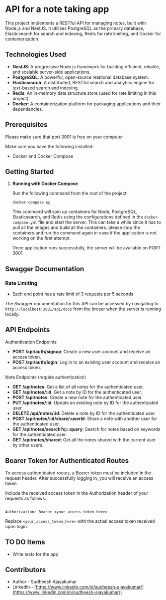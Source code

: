 
<h1><Project Name>API for a note taking app</h1>

<p>
  This project implements a RESTful API for managing notes, built with Node.js and NestJS. It utilizes PostgreSQL as the primary database, Elasticsearch for search and indexing, Redis for rate limiting, and Docker for containerization.
</p>

<h2>Technologies Used</h2>
<ul>
  <li><strong>NestJS</strong>: A progressive Node.js framework for building efficient, reliable, and scalable server-side applications.</li>
  <li><strong>PostgreSQL</strong>: A powerful, open-source relational database system.</li>
  <li><strong>Elasticsearch</strong>: A distributed, RESTful search and analytics engine for text-based search and indexing.</li>
  <li><strong>Redis</strong>: An in-memory data structure store (used for rate limiting in this project).</li>
  <li><strong>Docker</strong>: A containerization platform for packaging applications and their dependencies.</li>
</ul>

<h2>Prerequisites</h2>
<p>Please make sure that port 3001 is free on your computer</p>
<p>
  Make sure you have the following installed:
</p>
<ul>
  <li>Docker and Docker Compose</li>
</ul>

<h2>Getting Started</h2>
<ol>
  <li><strong>Running with Docker Compose</strong><br>
    <p>Run the following command from the root of the project.</p>
    <code>docker-compose up</code>
    <p>This command will spin up containers for Node, PostgreSQL, Elasticsearch, and Redis using the configurations defined in the <code>docker-compose.yml</code> file and start the server. This can take a while since it has to pull all the images and build all the containers. please stop the containers and run the command again in case if the application is not working on the first attempt.</p>
    <p>Once application runs successfully, the server will be available on PORT 3001</p>
  </li>
</ol>


<h2>Swagger Documentation</h2>
<h3>Rate Limiting</h3>

- Each end point has a rate limit of 3 requests per 5 seconds

<p>
  The Swagger documentation for this API can be accessed by navigating to <code>http://localhost:3001/api/docs</code> from the broser when the server is running locally.
</p>

<h2>API Endpoints</h2>

  <summary>Authentication Endpoints</summary>
  <ul>
    <li><strong>POST /api/auth/signup</strong>: Create a new user account and receive an access token.</li>
    <li><strong>POST /api/auth/login</strong>: Log in to an existing user account and receive an access token.</li>
  </ul>

  <summary>Note Endpoints (require authentication)</summary>
  <ul>
    <li><strong>GET /api/notes</strong>: Get a list of all notes for the authenticated user.</li>
    <li><strong>GET /api/notes/:id</strong>: Get a note by ID for the authenticated user.</li>
    <li><strong>POST /api/notes</strong>: Create a new note for the authenticated user.</li>
    <li><strong>PUT /api/notes/:id</strong>: Update an existing note by ID for the authenticated user.</li>
    <li><strong>DELETE /api/notes/:id</strong>: Delete a note by ID for the authenticated user.</li>
    <li><strong>POST /api/notes/:id/share/:userId</strong>: Share a note with another user for the authenticated user.</li>
    <li><strong>GET /api/notes/search?q=:query</strong>: Search for notes based on keywords for the authenticated user.</li>
    <li><strong>GET /api/notes/shared</strong>: Get all the notes shared with the current user by other users.</li>
  </ul>

<h2>Bearer Token for Authenticated Routes</h2>
<p>
  To access authenticated routes, a Bearer token must be included in the request header. After successfully logging in, you will receive an access token.
</p>
<p>
  Include the received access token in the Authorization header of your requests as follows:
</p>
<pre><code>
Authorization: Bearer &lt;your_access_token_here&gt;
</code></pre>
<p>
  Replace <code>&lt;your_access_token_here&gt;</code> with the actual access token received upon login.
</p>


<h2>TO DO Items</h2>

- Write tests for the app

<h2>Contributors</h2>

- Author - Sudheesh Ajayakumar
- LinkedIn - [https://www.linkedin.com/in/sudheesh-ajayakumar/](https://www.linkedin.com/in/sudheesh-ajayakumar/)